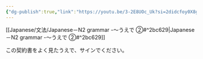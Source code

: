 ```yaml
---
{"dg-publish":true,"link":"https://youtu.be/3-2E8UOc_Uk?si=2didcfoy0X8gJPUw","tags":["Japanese-grammar","N2"],"permalink":"/Notes/LN－N2 grammar -～うえで ②/","dgPassFrontmatter":true}
---
```


[[Japanese/文法/Japanese－N2 grammar -～うえで ②#^2bc629\|Japanese－N2 grammar -～うえで ②#^2bc629]]

この契約書をよく見たうえで、サインでください。